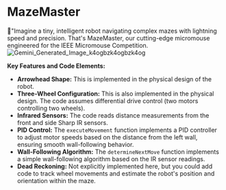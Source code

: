 # MazeMaster
🤖"Imagine a tiny, intelligent robot navigating complex mazes with lightning speed and precision. That's MazeMaster, our cutting-edge micromouse engineered for the IEEE Micromouse Competition.
![Gemini_Generated_Image_k4ogbzk4ogbzk4og](https://github.com/user-attachments/assets/e75333f2-2b41-4965-bfc8-4612f51b6e8e)


**Key Features and Code Elements:**

*   **Arrowhead Shape:** This is implemented in the physical design of the robot.
*   **Three-Wheel Configuration:** This is also implemented in the physical design. The code assumes differential drive control (two motors controlling two wheels).
*   **Infrared Sensors:** The code reads distance measurements from the front and side Sharp IR sensors.
*   **PID Control:** The `executeMovement` function implements a PID controller to adjust motor speeds based on the distance from the left wall, ensuring smooth wall-following behavior.
*   **Wall-Following Algorithm:** The `determineNextMove` function implements a simple wall-following algorithm based on the IR sensor readings.
*   **Dead Reckoning:**  Not explicitly implemented here, but you could add code to track wheel movements and estimate the robot's position and orientation within the maze.

